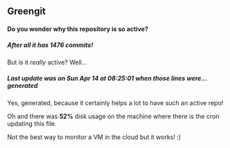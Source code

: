 ## Greengit

#### Do you wonder why this repository is so active?

##### After all it has 1476 commits!

But is it *really* active? Well...

##### Last update was on Sun Apr 14 at 08:25:01 when those lines were... generated

Yes, generated, because it certainly helps a lot to have such an active repo!

Oh and there was **52%** disk usage on the machine
where there is the cron updating this file.

Not the best way to monitor a VM in the cloud but it works! :)
